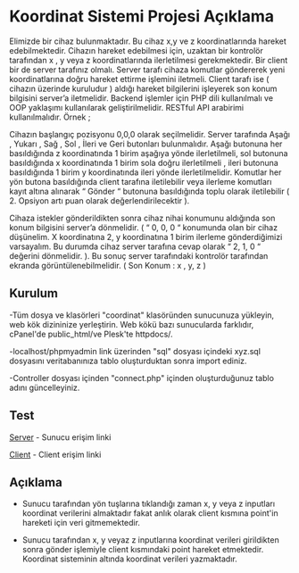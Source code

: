 # Koordinat Sistemi Projesi Açıklama

Elimizde bir cihaz bulunmaktadır. Bu cihaz x,y ve z koordinatlarında hareket edebilmektedir. Cihazın hareket edebilmesi için, uzaktan bir kontrolör tarafından x , y veya z koordinatlarında ilerletilmesi gerekmektedir.
Bir client bir de server tarafınız olmalı. Server tarafı cihaza komutlar göndererek yeni koordinatlarına doğru hareket ettirme işlemini iletmeli. Client tarafı ise ( cihazın üzerinde kuruludur ) aldığı hareket bilgilerini işleyerek son konum bilgisini server’a iletmelidir.
Backend işlemler için PHP dili kullanılmalı ve OOP yaklaşımı kullanılarak geliştirilmelidir.
RESTful API arabirimi kullanılmalıdır.
Örnek ;
 
Cihazın başlangıç pozisyonu 0,0,0 olarak seçilmelidir. Server tarafında Aşağı , Yukarı , Sağ , Sol , İleri ve Geri butonları bulunmalıdır. Aşağı butonuna her basıldığında z koordinatında 1 birim aşağıya yönde ilerletilmeli, sol butonuna basıldığında x koordinatında 1 birim sola doğru ilerletilmeli ,  ileri butonuna basıldığında 1 birim y koordinatında ileri yönde ilerletilmelidir. Komutlar her yön butona basıldığında client tarafına iletilebilir veya ilerleme komutları kayıt altına alınarak “ Gönder “ butonuna basıldığında toplu olarak iletilebilir ( 2. Opsiyon artı puan olarak değerlendirilecektir ).

Cihaza istekler gönderildikten sonra cihaz nihai konumunu aldığında son konum bilgisini server’a dönmelidir. ( “ 0, 0, 0 “ konumunda olan bir cihaz düşünelim. X koordinatına 2, y koordinatına 1 birim ilerleme gönderdiğimizi varsayalım. Bu durumda cihaz server tarafına cevap olarak  “ 2, 1, 0 “ değerini dönmelidir. ). Bu sonuç server tarafındaki kontrolör tarafından ekranda görüntülenebilmelidir. ( Son Konum : x , y, z )


## Kurulum

-Tüm dosya ve klasörleri "coordinat" klasöründen sunucunuza yükleyin, web kök dizininize yerleştirin. Web kökü bazı sunucularda farklıdır, cPanel'de public_html/ve Plesk'te httpdocs/.

-localhost/phpmyadmin link üzerinden "sql" dosyası içindeki xyz.sql dosyasını veritabanınıza tablo oluşturduktan sonra import ediniz.

-Controller dosyası içinden "connect.php" içinden oluşturduğunuz tablo adını güncelleyiniz.

## Test
[Server](https://muratbariskoroglu.com/coordinate/sunucu.php) - Sunucu erişim linki

[Client](https://muratbariskoroglu.com/coordinate/client.php) - Client erişim linki

## Açıklama

- Sunucu tarafından yön tuşlarına tıklandığı zaman x, y veya z inputları koordinat verilerini almaktadır fakat anlık olarak client kısmına point'in hareketi için veri gitmemektedir. 

- Sunucu tarafından x, y veyaz z inputlarına koordinat verileri girildikten sonra gönder işlemiyle client kısmındaki point hareket etmektedir. Koordinat sisteminin altında koordinat verileri yazmaktadır.
